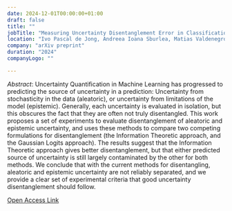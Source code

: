 ```yaml
---
date: 2024-12-01T00:00:00+01:00
draft: false
title: ""
jobTitle: "Measuring Uncertainty Disentanglement Error in Classification"
location: "Ivo Pascal de Jong, Andreea Ioana Sburlea, Matias Valdenegro-Toro"
company: "arXiv preprint"
duration: "2024"
companyLogo: ""

---
```

*Abstract*: Uncertainty Quantification in Machine Learning has progressed to predicting the source of uncertainty in a prediction: Uncertainty from stochasticity in the data (aleatoric), or uncertainty from limitations of the model (epistemic). Generally, each uncertainty is evaluated in isolation, but this obscures the fact that they are often not truly disentangled. This work proposes a set of experiments to evaluate disentanglement of aleatoric and epistemic uncertainty, and uses these methods to compare two competing formulations for disentanglement (the Information Theoretic approach, and the Gaussian Logits approach). The results suggest that the Information Theoretic approach gives better disentanglement, but that either predicted source of uncertainty is still largely contaminated by the other for both methods. We conclude that with the current methods for disentangling, aleatoric and epistemic uncertainty are not reliably separated, and we provide a clear set of experimental criteria that good uncertainty disentanglement should follow.

[Open Access Link](https://doi.org/10.48550/arXiv.2408.12175)